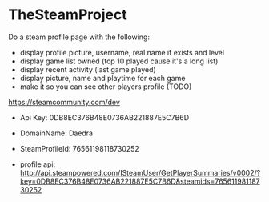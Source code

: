 # TheSteamProject

Do a steam profile page with the following: 

- display profile picture, username, real name if exists and level
- display game list owned (top 10 played cause it's a long list)
- display recent activity (last game played)
- display picture, name and playtime for each game
- make it so you can see other players profile (TODO)

https://steamcommunity.com/dev

- Api Key: 0DB8EC376B48E0736AB221887E5C7B6D
- DomainName: Daedra
- SteamProfileId: 76561198118730252

- profile api: http://api.steampowered.com/ISteamUser/GetPlayerSummaries/v0002/?key=0DB8EC376B48E0736AB221887E5C7B6D&steamids=76561198118730252
